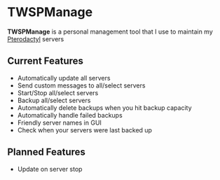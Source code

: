 # TWSPManage
**TWSPManage** is a personal management tool that I use to maintain my [Pterodactyl](https://github.com/pterodactyl) servers
## Current Features
- Automatically update all servers
- Send custom messages to all/select servers
- Start/Stop all/select servers
- Backup all/select servers
- Automatically delete backups when you hit backup capacity
- Automatically handle failed backups
- Friendly server names in GUI
- Check when your servers were last backed up

## Planned Features
- Update on server stop
